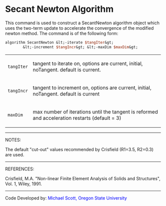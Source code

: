 # Secant Newton Algorithm

<p>This command is used to construct a SecantNewton algorithm object
which uses the two-term update to accelerate the convergence of the
modified newton method. The command is of the following form:</p>

```tcl
algorithm SecantNewton &lt;-iterate $tangIter&gt;
        &lt;-increment $tangIncr&gt; &lt;-maxDim $maxDim&gt;
```

<table>
<tbody>
<tr class="odd">
<td><p><code class="parameter-table-variable">tangIter</code></p></td>
<td><p>tangent to iterate on, options are current, initial, noTangent.
default is current.</p></td>
</tr>
<tr class="even">
<td><p><code class="parameter-table-variable">tangIncr</code></p></td>
<td><p>tangent to increment on, options are current, initial, noTangent.
default is current</p></td>
</tr>
<tr class="odd">
<td><p><code class="parameter-table-variable">maxDim</code></p></td>
<td><p>max number of iterations until the tangent is reformed and
acceleration restarts (default = 3)</p></td>
</tr>
</tbody>
</table>
<hr />
<p>NOTES:</p>
<p>The default "cut-out" values recommended by Crisfield (R1=3.5,
R2=0.3) are used.</p>
<hr />
<p>REFERENCES:</p>
<p>Crisfield, M.A. "Non-linear Finite Element Analysis of Solids and
Structures", Vol. 1, Wiley, 1991.</p>
<hr />
<p>Code Developed by: <span style="color:blue"> Michael Scott,
Oregon State University </span></p>
